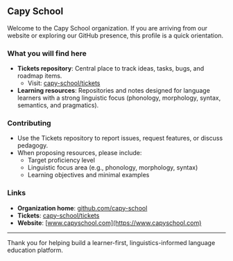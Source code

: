 ## Capy School

Welcome to the Capy School organization. If you are arriving from our website or exploring our GitHub presence, this profile is a quick orientation.

### What you will find here
- **Tickets repository**: Central place to track ideas, tasks, bugs, and roadmap items.
  - Visit: [capy-school/tickets](https://github.com/capy-school/tickets)
- **Learning resources**: Repositories and notes designed for language learners with a strong linguistic focus (phonology, morphology, syntax, semantics, and pragmatics).

### Contributing
- Use the Tickets repository to report issues, request features, or discuss pedagogy.
- When proposing resources, please include:
  - Target proficiency level
  - Linguistic focus area (e.g., phonology, morphology, syntax)
  - Learning objectives and minimal examples

### Links
- **Organization home**: [github.com/capy-school](https://github.com/capy-school)
- **Tickets**: [capy-school/tickets](https://github.com/capy-school/tickets)
- **Website**: [www.capyschool.com](https://www.capyschool.com)

---
Thank you for helping build a learner-first, linguistics-informed language education platform.